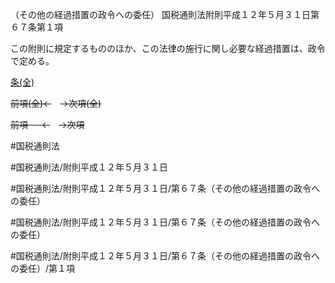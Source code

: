 （その他の経過措置の政令への委任）
国税通則法附則平成１２年５月３１日第６７条第１項

この附則に規定するもののほか、この法律の施行に関し必要な経過措置は、政令で定める。

[条(全)](国税通則法＿＿＿＿附則平成１２年５月３１日第６７条_.md)

~~前項(全)←~~　~~→次項(全)~~

~~前項 　 ←~~　~~→次項~~



#国税通則法

#国税通則法/附則平成１２年５月３１日

#国税通則法/附則平成１２年５月３１日/第６７条（その他の経過措置の政令への委任）

#国税通則法/附則平成１２年５月３１日/第６７条（その他の経過措置の政令への委任）

#国税通則法/附則平成１２年５月３１日/第６７条（その他の経過措置の政令への委任）/第１項

